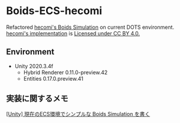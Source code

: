 # Boids-ECS-hecomi
 Refactored [hecomi's Boids Simulation](http://tips.hecomi.com/entry/2018/12/23/200817) on current DOTS environment.
 [hecomi's implementation](https://github.com/hecomi/UnityECSBoidSimulation) is [Licensed under CC BY 4.0.](http://creativecommons.org/licenses/by/4.0/)

## Environment
- Unity 2020.3.4f
  - Hybrid Renderer 0.11.0-preview.42
  - Entities 0.17.0.preview.41

## 実装に関するメモ
[[Unity] 現在のECS環境でシンプルな Boids Simulation を書く](https://qiita.com/kawai125/items/69e7f4468f015de61556)
